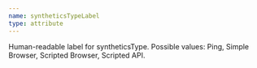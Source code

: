 ```yaml
---
name: syntheticsTypeLabel
type: attribute
---
```


Human-readable label for syntheticsType. Possible values: Ping, Simple Browser, Scripted Browser, Scripted API.